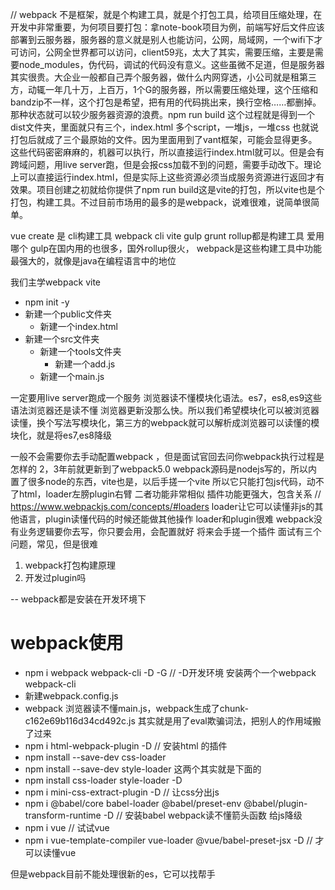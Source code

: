 // webpack 不是框架，就是个构建工具，就是个打包工具，给项目压缩处理，在开发中非常重要，为何项目要打包：拿note-book项目为例，前端写好后文件应该部署到云服务器，服务器的意义就是别人也能访问，公网，局域网，一个wifi下才可访问，公网全世界都可以访问，client59兆，太大了其实，需要压缩，主要是需要node_modules，伪代码，调试的代码没有意义。这些虽微不足道，但是服务器其实很贵。大企业一般都自己弄个服务器，做什么内网穿透，小公司就是租第三方，动辄一年几十万，上百万，1个G的服务器，所以需要压缩处理，这个压缩和bandzip不一样，这个打包是希望，把有用的代码挑出来，换行空格……都删掉。那种状态就可以较少服务器资源的浪费。npm run build 这个过程就是得到一个dist文件夹，里面就只有三个，index.html 多个script，一堆js，一堆css 也就说打包后就成了三个最原始的文件。因为里面用到了vant框架，可能会显得更多。这些代码密密麻麻的，机器可以执行，所以直接运行index.html就可以。但是会有跨域问题，用live server跑，但是会报css加载不到的问题，需要手动改下。理论上可以直接运行index.html，但是实际上这些资源必须当成服务资源进行返回才有效果。项目创建之初就给你提供了npm run build这是vite的打包，所以vite也是个打包，构建工具。不过目前市场用的最多的是webpack，说难很难，说简单很简单。

vue create 是 cli构建工具
webpack cli vite gulp grunt rollup都是构建工具 爱用哪个
gulp在国内用的也很多，国外rollup很火，
webpack是这些构建工具中功能最强大的，就像是java在编程语言中的地位

我们主学webpack vite  


- npm init -y
- 新建一个public文件夹
    - 新建一个index.html
- 新建一个src文件夹
    - 新建一个tools文件夹
        - 新建一个add.js
    - 新建一个main.js
 
 一定要用live server跑成一个服务
 浏览器读不懂模块化语法。es7，es8,es9这些语法浏览器还是读不懂
 浏览器更新没那么快。所以我们希望模块化可以被浏览器读懂，换个写法写模块化，第三方的webpack就可以解析成浏览器可以读懂的模块化，就是将es7,es8降级
 
一般不会需要你去手动配置webpack ，但是面试官回去问你webpack执行过程是怎样的
2，3年前就更新到了webpack5.0 
webpack源码是nodejs写的，所以内置了很多node的东西，vite也是，以后手搓一个vite
所以它只能打包js代码，动不了html，loader左膀plugin右臂 二者功能非常相似  插件功能更强大，包含关系  // https://www.webpackjs.com/concepts/#loaders
loader让它可以读懂非js的其他语言，plugin读懂代码的时候还能做其他操作
loader和plugin很难
webpack没有业务逻辑要你去写，你只要会用，会配置就好
将来会手搓一个插件
面试有三个问题，常见，但是很难
1. webpack打包构建原理
2. 开发过plugin吗 


-- webpack都是安装在开发环境下
# webpack使用
- npm i webpack webpack-cli -D -G  // -D开发环境 安装两个一个webpack webpack-cli
- 新建webpack.config.js
- webpack
    浏览器读不懂main.js，webpack生成了chunk-c162e69b116d34cd492c.js
    其实就是用了eval欺骗词法，把别人的作用域搬了过来
- npm i html-webpack-plugin -D  // 安装html 的插件
- npm install --save-dev css-loader
- npm install --save-dev style-loader
    这两个其实就是下面的
- npm install css-loader style-loader -D
- npm i mini-css-extract-plugin -D // 让css分出js
- npm i @babel/core babel-loader @babel/preset-env @babel/plugin-transform-runtime -D  // 安装babel webpack读不懂箭头函数  给js降级
- npm i vue  // 试试vue
- npm i vue-template-compiler vue-loader @vue/babel-preset-jsx -D  // 才可以读懂vue

但是webpack目前不能处理很新的es，它可以找帮手